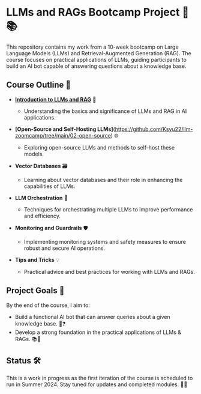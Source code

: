 # LLMs and RAGs Bootcamp Project 🤖📚

This repository contains my work from a 10-week bootcamp on Large Language Models (LLMs) and Retrieval-Augmented Generation (RAG). The course focuses on practical applications of LLMs, guiding participants to build an AI bot capable of answering questions about a knowledge base.

## Course Outline 📅

- **[Introduction to LLMs and RAG](https://github.com/Ksyu22/llm-zoomcamp/tree/main/01-intro)** 🧠
  - Understanding the basics and significance of LLMs and RAG in AI applications.

- **[Open-Source and Self-Hosting LLMs]**(https://github.com/Ksyu22/llm-zoomcamp/tree/main/02-open-source) 🌐
  - Exploring open-source LLMs and methods to self-host these models.

- **Vector Databases** 🗃️
  - Learning about vector databases and their role in enhancing the capabilities of LLMs.

- **LLM Orchestration** 🔧
  - Techniques for orchestrating multiple LLMs to improve performance and efficiency.

- **Monitoring and Guardrails** 🛡️
  - Implementing monitoring systems and safety measures to ensure robust and secure AI operations.

- **Tips and Tricks** 💡
  - Practical advice and best practices for working with LLMs and RAGs.

## Project Goals 🎯

By the end of the course, I aim to:

- Build a functional AI bot that can answer queries about a given knowledge base. 🤖❓
- Develop a strong foundation in the practical applications of LLMs & RAGs. 📚🚀

## Status 🛠️

This is a work in progress as the first iteration of the course is scheduled to run in Summer 2024. Stay tuned for updates and completed modules. 📅✨
